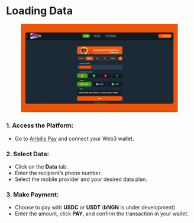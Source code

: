 # Loading Data

<figure><img src="../../.gitbook/assets/Airbills Data.png" alt=""><figcaption></figcaption></figure>

### 1. **Access the Platform:**

* Go to [Airbills Pay](https://app.airbillspay.com/) and connect your Web3 wallet.

### **2. Select Data:**

* Click on the **Data** tab.
* Enter the recipient’s phone number.
* Select the mobile provider and your desired data plan.

### **3. Make Payment:**

* Choose to pay with **USDC** or **USDT** (**bNGN** is under development).
* Enter the amount, click **PAY**, and confirm the transaction in your wallet.
